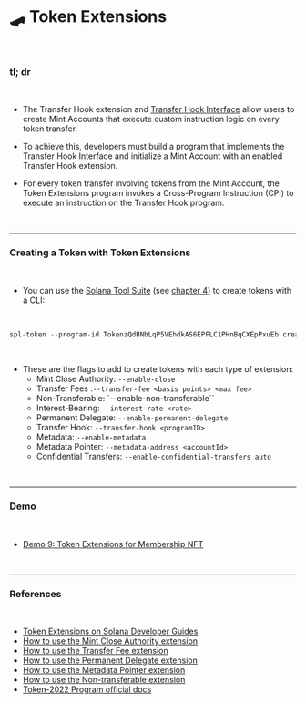 # 🛹 Token Extensions 

<br>

### tl; dr

<br>


* The Transfer Hook extension and [Transfer Hook Interface](https://github.com/solana-labs/solana-program-library/tree/master/token/transfer-hook/interface) allow users to create Mint Accounts that execute custom instruction logic on every token transfer.

* To achieve this, developers must build a program that implements the Transfer Hook Interface and initialize a Mint Account with an enabled Transfer Hook extension.

* For every token transfer involving tokens from the Mint Account, the Token Extensions program invokes a Cross-Program Instruction (CPI) to execute an instruction on the Transfer Hook program.


<br>

---

### Creating a Token with Token Extensions

<br>

*  You can use the [Solana Tool Suite](https://docs.solanalabs.com/cli/install) (see [chapter 4)](04_spl_tokens.md) to create tokens with a CLI:

<br>

```rust
spl-token --program-id TokenzQdBNbLqP5VEhdkAS6EPFLC1PHnBqCXEpPxuEb create-token <extension flags>
```

<br>

* These are the flags to add to create tokens with each type of extension:
    - Mint Close Authority: `--enable-close`
    - Transfer Fees	:`--transfer-fee <basis points> <max fee>`
    - Non-Transferable:	`--enable-non-transferable``
    - Interest-Bearing:	`--interest-rate <rate>`
    - Permanent Delegate:	`--enable-permanent-delegate`
    - Transfer Hook:	`--transfer-hook <programID>`
    - Metadata:	`--enable-metadata`
    - Metadata Pointer:	`--metadata-address <accountId>`
    - Confidential Transfers:	`--enable-confidential-transfers auto`

<br>

---

### Demo

<br>

* [Demo 9: Token Extensions for Membership NFT](https://github.com/urani-labs/solana-dev-onboarding-rs/tree/main/demos/backend/09_token_extensions)

<br>

---

### References

<br>


* [Token Extensions on Solana Developer Guides](https://www.youtube.com/playlist?list=PLilwLeBwGuK6imBuGLSLmzMEyj6yVHGDO)
* [How to use the Mint Close Authority extension](https://solana.com/developers/guides/token-extensions/mint-close-authority)
* [How to use the Transfer Fee extension](https://solana.com/developers/guides/token-extensions/transfer-fee)
* [How to use the Permanent Delegate extension](https://solana.com/developers/guides/token-extensions/interest-bearing-tokens)
* [How to use the Metadata Pointer extension](https://solana.com/developers/guides/token-extensions/metadata-pointer)
* [How to use the Non-transferable extension](https://solana.com/developers/guides/token-extensions/non-transferable)
* [Token-2022 Program official docs](https://spl.solana.com/token-2022)